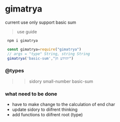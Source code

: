 # gimatrya

current use only support basic sum
>use guide


```sh
 npm i gimatrya

 ```


```javascript
 const gimatrya=require("gimatrya")
 // args = "type" String, string String
 gimatrya('basic-sum',"יהוידע חן")


 ```
### @types
>> sidory
>> small-number
>> basic-sum


### what need to be done
 * have to make change to the calculation of end char
 * update sidory to diifrent thinking
 * add functions to diifrent root (type)

